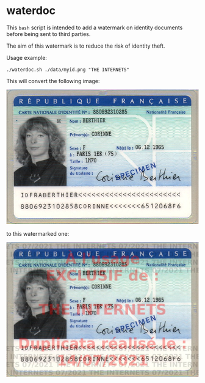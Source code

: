 waterdoc
========

This `bash` script is intended to add a watermark on identity documents before being
sent to third parties.

The aim of this watermark is to reduce the risk of identity theft.

Usage example:

```
./waterdoc.sh ./data/myid.png "THE INTERNETS"
```

This will convert the following image:

![Source ID image](data/myid.jpg)

to this watermarked one:

![Watermarked ID image](data/myid-watermark.jpg)
